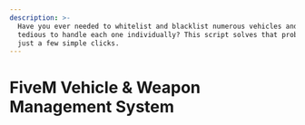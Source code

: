 ```yaml
---
description: >-
  Have you ever needed to whitelist and blacklist numerous vehicles and found it
  tedious to handle each one individually? This script solves that problem with
  just a few simple clicks.
---
```


# FiveM Vehicle & Weapon Management System

